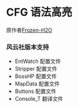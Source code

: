 # CFG 语法高亮

原作者[Frozen-H2O](https://github.com/Frozen-H2O)

### 风云社版本支持
- EntWatch 配置文件
- Stripper 配置文件
- BossHP 配置文件
- MapData 配置文件
- Buttons 配置文件
- Console_T 翻译文件
